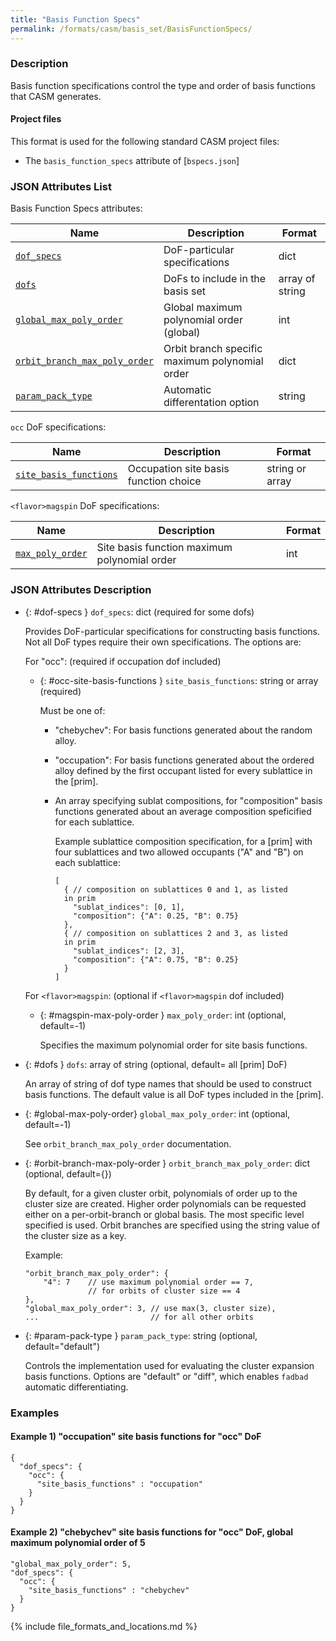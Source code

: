 ```yaml
---
title: "Basis Function Specs"
permalink: /formats/casm/basis_set/BasisFunctionSpecs/
---
```


### Description

Basis function specifications control the type and order of basis functions that CASM generates.

#### Project files

This format is used for the following standard CASM project files:
- The `basis_function_specs` attribute of [`bspecs.json`]

### JSON Attributes List

Basis Function Specs attributes:

| Name | Description | Format |
|-|-|-|
| [`dof_specs`](#dof-specs) | DoF-particular specifications | dict |
| [`dofs`](#dofs) | DoFs to include in the basis set | array of string |
| [`global_max_poly_order`](#global-max-poly-order) | Global maximum polynomial order (global) | int |
| [`orbit_branch_max_poly_order`](#orbit-branch-max-poly-order) | Orbit branch specific maximum polynomial order| dict |
| [`param_pack_type`](#param-pack-type) | Automatic differentation option | string |

`occ` DoF specifications:

| Name | Description | Format |
|-|-|-|
| [`site_basis_functions`](#occ-site-basis-functions) | Occupation site basis function choice | string or array |

`<flavor>magspin` DoF specifications:

| Name | Description | Format |
|-|-|-|
| [`max_poly_order`](#magspin-max-poly-order) | Site basis function maximum polynomial order | int |


### JSON Attributes Description

- {: #dof-specs } `dof_specs`: dict (required for some dofs)

  Provides DoF-particular specifications for constructing basis functions. Not all DoF types require their own specifications. The options are:

    For "occ": (required if occupation dof included)

    - {: #occ-site-basis-functions } `site_basis_functions`: string or array (required)

      Must be one of:

      - "chebychev": For basis functions generated about the random alloy.
      - "occupation": For basis functions generated about the ordered alloy defined by the first occupant listed for every sublattice in the [prim].
      - An array specifying sublat compositions, for "composition" basis functions generated about an average composition speficified for each sublattice.

        Example sublattice composition specification, for a [prim] with four sublattices and two allowed occupants ("A" and "B") on each sublattice:

            [
              { // composition on sublattices 0 and 1, as listed
              in prim
                "sublat_indices": [0, 1],
                "composition": {"A": 0.25, "B": 0.75}
              },
              { // composition on sublattices 2 and 3, as listed
              in prim
                "sublat_indices": [2, 3],
                "composition": {"A": 0.75, "B": 0.25}
              }
            ]

  For `<flavor>magspin`: (optional if `<flavor>magspin` dof included)

  - {: #magspin-max-poly-order } `max_poly_order`: int (optional, default=-1)

    Specifies the maximum polynomial order for site basis functions.

- {: #dofs } `dofs`: array of string (optional, default= all [prim] DoF)

  An array of string of dof type names that should be used to construct basis functions. The default value is all DoF types included in the [prim].

- {: #global-max-poly-order} `global_max_poly_order`: int (optional, default=-1)

  See `orbit_branch_max_poly_order` documentation.

- {: #orbit-branch-max-poly-order } `orbit_branch_max_poly_order`: dict (optional, default={})

  By default, for a given cluster orbit, polynomials of order up to the cluster size are created. Higher order polynomials can be requested either on a per-orbit-branch or global basis. The most specific level specified is used. Orbit branches are specified using the string value of the cluster size as a key.

  Example:

      "orbit_branch_max_poly_order": {
          "4": 7    // use maximum polynomial order == 7,
                    // for orbits of cluster size == 4
      },
      "global_max_poly_order": 3, // use max(3, cluster size),
      ...                         // for all other orbits

- {: #param-pack-type } `param_pack_type`: string (optional, default="default")

  Controls the implementation used for evaluating the cluster expansion basis functions. Options are "default" or "diff", which enables `fadbad` automatic differentiating.


### Examples

#### Example 1) "occupation" site basis functions for "occ" DoF
```
{
  "dof_specs": {
    "occ": {
      "site_basis_functions" : "occupation"
    }
  }
}
```

#### Example 2) "chebychev" site basis functions for "occ" DoF, global maximum polynomial order of 5
```
"global_max_poly_order": 5,
"dof_specs": {
  "occ": {
    "site_basis_functions" : "chebychev"
  }
}
```

{% include file_formats_and_locations.md %}

